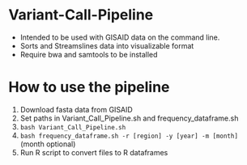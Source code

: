 # Variant-Call-Pipeline

* Intended to be used with GISAID data on the command line. 
* Sorts and Streamslines data into visualizable format
* Require bwa and samtools to be installed

# How to use the pipeline
1. Download fasta data from GISAID
2. Set paths in Variant_Call_Pipeline.sh and frequency_dataframe.sh
3. `bash Variant_Call_Pipeline.sh`
4. `bash frequency_dataframe.sh -r [region] -y [year] -m [month]`  (month optional)
5. Run R script to convert files to R dataframes
